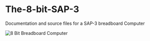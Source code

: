 # The-8-bit-SAP-3
Documentation and source files for a SAP-3 breadboard Computer

![8 Bit Breadboard Computer](https://user-images.githubusercontent.com/64435848/93637342-bcea5900-f9f5-11ea-8ebc-52f5ac55bbb9.JPG)
